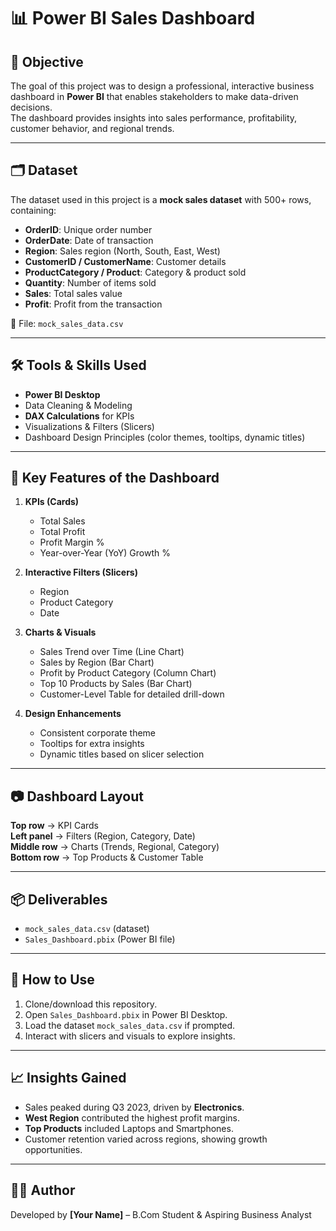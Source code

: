 # 📊 Power BI Sales Dashboard

## 🎯 Objective
The goal of this project was to design a professional, interactive business dashboard in **Power BI** that enables stakeholders to make data-driven decisions.  
The dashboard provides insights into sales performance, profitability, customer behavior, and regional trends.

---

## 🗂 Dataset
The dataset used in this project is a **mock sales dataset** with 500+ rows, containing:

- **OrderID**: Unique order number  
- **OrderDate**: Date of transaction  
- **Region**: Sales region (North, South, East, West)  
- **CustomerID / CustomerName**: Customer details  
- **ProductCategory / Product**: Category & product sold  
- **Quantity**: Number of items sold  
- **Sales**: Total sales value  
- **Profit**: Profit from the transaction  

📂 File: `mock_sales_data.csv`

---

## 🛠 Tools & Skills Used
- **Power BI Desktop**
- Data Cleaning & Modeling  
- **DAX Calculations** for KPIs  
- Visualizations & Filters (Slicers)  
- Dashboard Design Principles (color themes, tooltips, dynamic titles)

---

## 📌 Key Features of the Dashboard
1. **KPIs (Cards)**  
   - Total Sales  
   - Total Profit  
   - Profit Margin %  
   - Year-over-Year (YoY) Growth %  

2. **Interactive Filters (Slicers)**  
   - Region  
   - Product Category  
   - Date  

3. **Charts & Visuals**  
   - Sales Trend over Time (Line Chart)  
   - Sales by Region (Bar Chart)  
   - Profit by Product Category (Column Chart)  
   - Top 10 Products by Sales (Bar Chart)  
   - Customer-Level Table for detailed drill-down  

4. **Design Enhancements**  
   - Consistent corporate theme  
   - Tooltips for extra insights  
   - Dynamic titles based on slicer selection  

---

## 📷 Dashboard Layout
**Top row** → KPI Cards  
**Left panel** → Filters (Region, Category, Date)  
**Middle row** → Charts (Trends, Regional, Category)  
**Bottom row** → Top Products & Customer Table  

---

## 📦 Deliverables
- `mock_sales_data.csv` (dataset)  
- `Sales_Dashboard.pbix` (Power BI file)  

---

## 🚀 How to Use
1. Clone/download this repository.  
2. Open `Sales_Dashboard.pbix` in Power BI Desktop.  
3. Load the dataset `mock_sales_data.csv` if prompted.  
4. Interact with slicers and visuals to explore insights.  

---

## 📈 Insights Gained
- Sales peaked during Q3 2023, driven by **Electronics**.  
- **West Region** contributed the highest profit margins.  
- **Top Products** included Laptops and Smartphones.  
- Customer retention varied across regions, showing growth opportunities.  

---

## 👨‍💻 Author
Developed by **[Your Name]** – B.Com Student & Aspiring Business Analyst  

